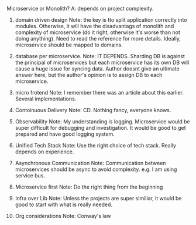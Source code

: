 Microservice or Monolith?
A: depends on project complexity.

1. domain driven design
Note: the key is tto split application correctly into modules. Otherwise, it will have the disadvantags of monolith and complexity of microservice (do it right, otherwise it's worse than not doing anything). Need to read the reference for more details. Ideally, microservice should be mapped to domains.

2. database per microservice.
Note: IT DEPENDS. Sharding DB is against the principal of microservices but each microservice has its own DB will cause a huge issue for syncing data. Author doesnt give an ultimate answer here, but the author's opinion is to assign DB to each microservice.

3. micro frotend
Note: I remember there was an article about this earlier. Several implementations.

4. Contoinuous Delivery
Note: CD. Nothing fancy, everyone knows.

5. Observability
Note: My understanding is logging. Microservice would be super difficult for debugging and investigation. It would be good to get prepared and have good logging system.

6. Unified Tech Stack
Note: Use the right choice of tech stack. Really depends on experience.

7. Asynchronous Communication
Note: Communication between microservices should be async to avoid complexity. e.g. I am using service bus.

8. Microservice first
Note: Do the right thing from the beginning

9. Infra over Lib
Note: Unless the projects are super similiar, it would be good to start with what is really needed.

10. Org considerations
Note: Conway's law
